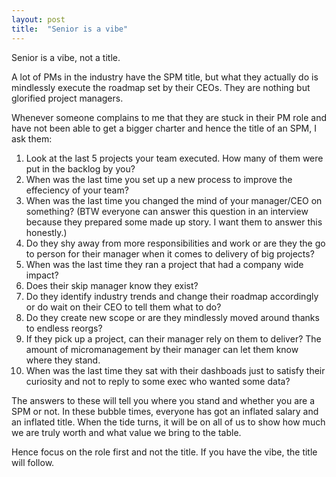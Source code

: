 ```yaml
---
layout: post
title:  "Senior is a vibe"
---
```


Senior is a vibe, not a title.

A lot of PMs in the industry have the SPM title, but what they actually do is mindlessly execute the roadmap set by their CEOs. They are nothing but glorified project managers.

Whenever someone complains to me that they are stuck in their PM role and have not been able to get a bigger charter and hence the title of an SPM, I ask them:

1. Look at the last 5 projects your team executed. How many of them were put in the backlog by you?
2. When was the last time you set up a new process to improve the effeciency of your team?
3. When was the last time you changed the mind of your manager/CEO on something? (BTW everyone can answer this question in an interview because they prepared some made up story. I want them to answer this honestly.)
4. Do they shy away from more responsibilities and work or are they the go to person for their manager when it comes to delivery of big projects?
5. When was the last time they ran a project that had a company wide impact?
6. Does their skip manager know they exist?
7. Do they identify industry trends and change their roadmap accordingly or do wait on their CEO to tell them what to do?
8. Do they create new scope or are they mindlessly moved around thanks to endless reorgs?
9. If they pick up a project, can their manager rely on them to deliver? The amount of micromanagement by their manager can let them know where they stand.
10. When was the last time they sat with their dashboads just to satisfy their curiosity and not to reply to some exec who wanted some data?

The answers to these will tell you where you stand and whether you are a SPM or not. In these bubble times, everyone has got an inflated salary and an inflated title. When the tide turns, it will be on all of us to show how much we are truly worth and what value we bring to the table.

Hence focus on the role first and not the title. If you have the vibe, the title will follow.
